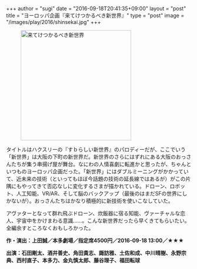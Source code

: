 +++
author = "sugi"
date = "2016-09-18T20:41:35+09:00"
layout = "post"
title = "ヨーロッパ企画『来てけつかるべき新世界』"
type = "post"
image = "/images/play/2016/shinsekai.jpg"
+++
<figure class="alignleft"><img src="/images/play/2016/shinsekai.md" alt="来てけつかるべき新世界" style="width: 300px"></figure>

タイトルはハクスリーの『すｂらしい新世界』のパロディーだが、ここでいう「新世界」は大阪の下町の新世界だ。新世界のさらにはずれにある大阪のおっさんたちが集う串揚げ屋が舞台。なにわの人情喜劇に転進かと思ったが、ちゃんといつものヨーロッパ企画だった。「新世界」にはダブルミーニングがかかっていて、近未来の技術（といってもほぼ今話題の技術の延長線ではあるが）がこの片隅にもやってきて否応なしに変化するさまが描かれている。ドローン、ロボット、人工知能、VR/AR、そして脳のバックアップ（最後のはまだSFの世界にしかないが）。おっさんたちはかなり積極的に新技術を使いこなしていた。

アヴァターとなって群れ飛ぶドローン、炊飯器に宿る知能、ヴァーチャルな恋人、宇宙中をかけまわる意識……。こんな新世界だったら早くきてもらいたい。全編余すところなくおもしろかった。

**作・演出：上田誠／本多劇場／指定席4500円／2016-09-18 13:00／★★★**

**出演：石田剛太、酒井善史、角田貴志、諏訪雅、土佐和成、中川晴樹、永野宗典、西村直子、本多力、金丸慎太郎、藤谷理子、福田転球**
